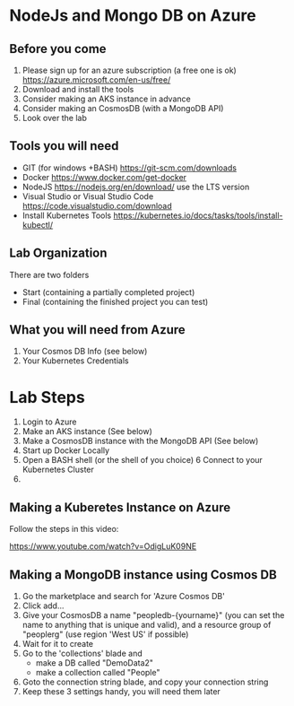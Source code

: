 # NodeJs and Mongo DB on Azure #

## Before you come ##

1. Please sign up for an azure subscription (a free one is ok) <https://azure.microsoft.com/en-us/free/> 
2. Download and install the tools
3. Consider making an AKS instance in advance
4. Consider making an CosmosDB (with a MongoDB API)
5. Look over the lab

## Tools you will need ##

* GIT (for windows +BASH) <https://git-scm.com/downloads>
* Docker <https://www.docker.com/get-docker>
* NodeJS <https://nodejs.org/en/download/> use the LTS version
* Visual Studio or Visual Studio Code <https://code.visualstudio.com/download>
* Install Kubernetes Tools <https://kubernetes.io/docs/tasks/tools/install-kubectl/>

## Lab Organization ##

There are two folders
* Start (containing a partially completed project)
* Final (containing the finished project you can test)

## What you will need from Azure ##

1. Your Cosmos DB Info (see below)
2. Your Kubernetes Credentials

# Lab Steps #

1. Login to Azure
2. Make an AKS instance (See below)
3. Make a CosmosDB instance with the MongoDB API (See below)
4. Start up Docker Locally
5. Open a BASH shell (or the shell of you choice) 
6 Connect to your Kubernetes Cluster
7. 


## Making a Kuberetes Instance on Azure ##

Follow the steps in this video:

<a href="https://www.youtube.com/watch?v=OdigLuK09NE" target="_blank">https://www.youtube.com/watch?v=OdigLuK09NE</a>

## Making a MongoDB instance using Cosmos DB ##

1. Go the marketplace and search for 'Azure Cosmos DB'
2. Click add...
3. Give your CosmosDB a name "peopledb-{yourname}" (you can set the name to anything that is unique and valid), and a resource group of "peoplerg" (use region 'West US' if possible)
4. Wait for it to create
5. Go to the 'collections' blade and 
    * make a DB called "DemoData2"
    * make a collection called "People"
6. Goto the connection string blade, and copy your connection string
7. Keep these 3 settings handy, you will need them later